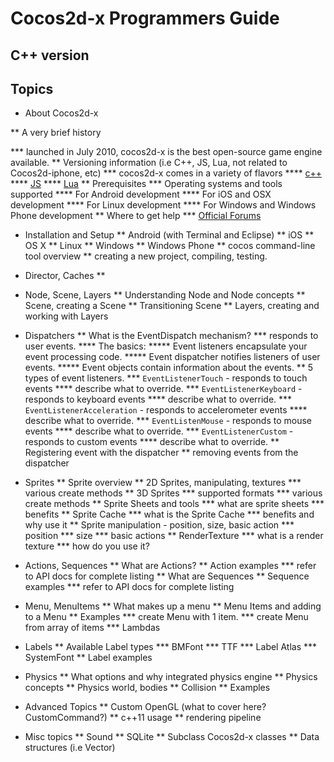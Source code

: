 # Cocos2d-x Programmers Guide
## C++ version

## Topics 

* About Cocos2d-x

** A very brief history

*** launched in July 2010, cocos2d-x is the best open-source game engine available. 
** Versioning information (i.e C++, JS, Lua, not related to Cocos2d-iphone, etc)
*** cocos2d-x comes in a variety of flavors
**** [c++](http://www.cocos2d-x.org/products#cocos2dx)
**** [JS](http://www.cocos2d-x.org/products#cocos2dx-js)
**** [Lua](http://www.cocos2d-x.org/products#cocos2dx-lua)
** Prerequisites
*** Operating systems and tools supported
**** For Android development
**** For iOS and OSX development
**** For Linux development
**** For Windows and Windows Phone development 
** Where to get help
*** [Official Forums](http://http://discuss.cocos2d-x.org)

* Installation and Setup
** Android (with Terminal and Eclipse)
** iOS
** OS X
** Linux
** Windows
** Windows Phone
** cocos command-line tool overview
** creating a new project, compiling, testing.

* Director, Caches
** 

* Node, Scene, Layers
** Understanding Node and Node concepts
** Scene, creating a Scene
** Transitioning Scene
** Layers, creating and working with Layers 

* Dispatchers
** What is the EventDispatch mechanism?
*** responds to user events.
**** The basics:
***** Event listeners encapsulate your event processing code.
***** Event dispatcher notifies listeners of user events.
***** Event objects contain information about the events.
** 5 types of event listeners.
*** `EventListenerTouch` - responds to touch events
**** describe what to override.
*** `EventListenerKeyboard` - responds to keyboard events
**** describe what to override.
*** `EventListenerAcceleration` - responds to accelerometer events
**** describe what to override.
*** `EventListenMouse` - responds to mouse events
**** describe what to override.
*** `EventListenerCustom` - responds to custom events
**** describe what to override.
** Registering event with the dispatcher
** removing events from the dispatcher

* Sprites
** Sprite overview
** 2D Sprites, manipulating, textures
*** various create methods
** 3D Sprites
*** supported formats
*** various create methods
** Sprite Sheets and tools
*** what are sprite sheets
*** benefits
** Sprite Cache
*** what is the Sprite Cache
*** benefits and why use it
** Sprite manipulation - position, size, basic action
*** position
*** size
*** basic actions
** RenderTexture
*** what is a render texture
*** how do you use it?

* Actions, Sequences
** What are Actions?
** Action examples
*** refer to API docs for complete listing
** What are Sequences
** Sequence examples
*** refer to API docs for complete listing

* Menu, MenuItems
** What makes up a menu
** Menu Items and adding to a Menu
** Examples
*** create Menu with 1 item.
*** create Menu from array of items
*** Lambdas

* Labels
** Available Label types
*** BMFont
*** TTF
*** Label Atlas
*** SystemFont
** Label examples

* Physics
** What options and why integrated physics engine
** Physics concepts
** Physics world, bodies
** Collision
** Examples

* Advanced Topics
** Custom OpenGL (what to cover here? CustomCommand?)
** c++11 usage
** rendering pipeline

* Misc topics
** Sound
** SQLite
** Subclass Cocos2d-x classes
** Data structures (i.e Vector)



